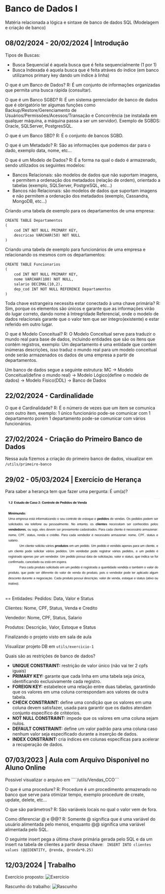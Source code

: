 # Banco de Dados I
Matéria relacionada a lógica e sintaxe de banco de dados SQL (Modelagem e criação de banco)

## 08/02/2024 - 20/02/2024 | Introdução
Tipos de Buscas:
 - Busca Sequencial é aquela busca que é feita sequencialmente (1 por 1)
 - Busca Indexada é aquela busca que é feita atráves do índice (em banco utilizamos primary key dando um índice à linha)

O que é um Banco de Dados?
R: É um conjunto de informações organizadas que permita uma busca rápida (consultar).

O que é um Banco SGBD?
R: É um sistema gerenciador de banco de dados que é obrigatório ter algumas funções como Backup/Restore/Gerenciamento de Usuários/Permissões/Acessos/Transação e Concorrência (se instalada em qualquer máquina, a máquina passa a ser um servidor).
Exemplo de SGBDS: Oracle, SQLServer, PostgresSQL.

O que é um Banco SBD?
R: É o conjunto de bancos SGBD.

O que é um Metadado?
R: São as informações que podemos dar para o dado, exemplo data, nome, etc...

O que é um Modelo de Dados?
R: É a forma na qual o dado é armazenado, sendo utilizados os seguintes modelos:
- Bancos Relacionais: são modelos de dados que não suportam imagens, e permitem a ordenação dos metadados (relação de ordem), orientado a tabelas (exemplo, SQLServer, PostgreSQL, etc...)
- Bancos não Relacionais: são modelos de dados que suportam imagens e não permitem a ordenação dos metadados (exemplo, Cassandra, MongoDB, etc...)

Criando uma tabela de exemplo para os departamentos de uma empresa:
```
CREATE TABLE Departamentos
(
    cod INT NOT NULL PRIMARY KEY,
    descricao VARCHAR(50) NOT NULL
)
```
Criando uma tabela de exemplo para funcionários de uma empresa e relacionando os mesmos com os departamentos:
```
CREATE TABLE Funcionarios
(
    cod INT NOT NULL PRIMARY KEY,
    nome VARCHAR(100) NOT NULL,
    salario DECIMAL(10,2),
    dep_cod INT NOT NULL REFERENCE Departamentos
)
```
Toda chave estrangeira necessita estar conectado à uma chave primária?
R: Sim, porque os elementos são únicos e garante que as informações virão do lugar correto, dando nome à Intregridade Referencial, onde o modelo de dados relacionais garante que o valor tem que ser íntegro(existente) e estar referido em outro lugar.

O que é Modelo Conceitual?
R: O Modelo Conceitual serve para traduzir o mundo real para base de dados, incluindo entidades que são os itens que contém registros, exemplo:
Um departamento é uma entidade que contém inúmeras descrições, isso traduz o mundo real para um modelo conceitual onde serão armazenados os dados de uma empresa a partir de departamentos.

Um banco de dados segue a seguinte estrutura:
MC -> Modelo Conceitual(define o mundo real) -> Modelo Lógico(define o modelo de dados) -> Modelo Físico(DDL) -> Banco de Dados

## 22/02/2024 - Cardinalidade
O que é Cardinalidade?
R: É o número de vezes que um item se comunica com outro item, exemplo: 1 único funcionário pode-se comunicar com 1 departamento porém 1 departamento pode-se comunicar com vários funcionários.

## 27/02/2024 - Criação do Primeiro Banco de Dados
Nessa aula fizemos a criação do primeiro banco de dados, visualizar em ```/utils/primeiro-banco```

## 29/02 - 05/03/2024 | Exercício de Herança
Para saber a herança tem que fazer uma pergunta: É um(a)?

![Exercício](https://github.com/DevIago15/5-semestre/blob/main/Banco%20de%20Dados%20I/utils/img/exercicio-1.jpeg)

== Entidades:
Pedidos: Data, Valor e Status

Clientes: Nome, CPF, Status, Venda e Credito

Vendedor: Nome, CPF, Status, Salario

Produtos: Descrição, Valor, Estoque e Status

Finalizando o projeto visto em sala de aula

Visualizar projeto DB em ```utils/exercicio-1```

Quais são as restrições de banco de dados?
- **UNIQUE CONSTRAINT:** restrição de valor único (não vai ter 2 cpfs iguais)
- **PRIMARY KEY:** garante que cada linha em uma tabela seja única, identificando exclusivamente cada registro.
- **FOREIGN KEY:** estabelece uma relação entre duas tabelas, garantindo que os valores em uma coluna correspondam aos valores de outra tabela.
- **CHECK CONSTRAINT:** define uma condição que os valores em uma coluna devem satisfazer, usada para garantir que os dados atendam conjunto específico de critéorios.
- **NOT NULL CONSTRAINT:** impede que os valores em uma coluna sejam nulos.
- **DEFAULT CONSTRAINT:** define um valor padrão para uma coluna caso nenhum valor seja especificado durante a inserção de dados.
- **INDEX CONSTRAINT:** cria índices em colunas específicas para acelerar a recuperação de dados.

## 07/03/2023 | Aula com Arquivo Disponível no Aluno Online
Possível visualizar o arquivo em ````/utils/Vendas_CCO```

O que é uma procedure?
R: Procedure é um procedimento armazenado no banco que serve para otimizar tempo, exemplo procedure de create, update, delete, etc...

O que são parâmetros?
R: São variáveis locais no qual o valor vem de fora.

Como diferenciar @ e @@?
R: Somente @ significa que é uma variável do usuário alimentada pelo menos, enquanto @@ significa uma variável alimentada pelo SQL.

O seguinte insert pega a última chave primária gerada pelo SQL e da um insert na tabela de clientes a partir dessa chave: 
```	INSERT INTO clientes values (@@IDENTITY, @renda, @renda*0.25)```

## 12/03/2024 | Trabalho

Exercício proposto:
![Exercício](/Banco%20de%20Dados%20I/utils/img/exercicio-2.jpeg)

Rascunho do trabalho:
![Rascunho](/Banco%20de%20Dados%20I/utils/img/rascunho.jpeg)
